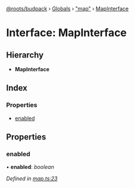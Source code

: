 [@roots/budpack](../README.md) › [Globals](../globals.md) › ["map"](../modules/_map_.md) › [MapInterface](_map_.mapinterface.md)

# Interface: MapInterface

## Hierarchy

* **MapInterface**

## Index

### Properties

* [enabled](_map_.mapinterface.md#enabled)

## Properties

###  enabled

• **enabled**: *boolean*

*Defined in [map.ts:23](https://github.com/roots/bud-support/blob/91a13d1/src/budpack/builder/api/map.ts#L23)*
